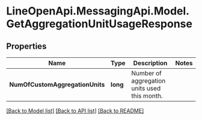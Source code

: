 # LineOpenApi.MessagingApi.Model.GetAggregationUnitUsageResponse

## Properties

Name | Type | Description | Notes
------------ | ------------- | ------------- | -------------
**NumOfCustomAggregationUnits** | **long** | Number of aggregation units used this month. | 

[[Back to Model list]](../README.md#documentation-for-models) [[Back to API list]](../README.md#documentation-for-api-endpoints) [[Back to README]](../README.md)

